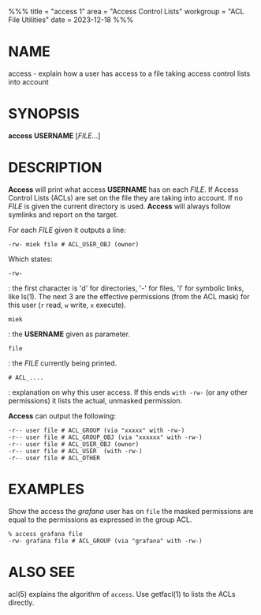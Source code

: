 %%%
title = "access 1"
area = "Access Control Lists"
workgroup = "ACL File Utilities"
date = 2023-12-18
%%%

# NAME

access - explain how a user has access to a file taking access control lists into account

# SYNOPSIS

**access** **USERNAME** [*FILE...*]

# DESCRIPTION

**Access** will print what access **USERNAME** has on each *FILE*. If Access Control Lists (ACLs) are
set on the file they are taking into account. If no *FILE* is given the current directory is used.
**Access** will always follow symlinks and report on the target.

For each *FILE* given it outputs a line:

    -rw- miek file # ACL_USER_OBJ (owner)

Which states:

`-rw-`

: the first character is 'd' for directories, '-' for files, 'l' for symbolic links, like ls(1). The
next 3 are the effective permissions (from the ACL mask) for this user (`r` read, `w` write, `x` execute).

`miek`

: the **USERNAME** given as parameter.

`file`

: the *FILE* currently being printed.

`# ACL_....`

: explanation on why this user access. If this ends `with -rw-` (or any other permissions) it lists
the actual, unmasked permission.

**Access** can output the following:

    -r-- user file # ACL_GROUP (via "xxxxx" with -rw-)
    -r-- user file # ACL_GROUP_OBJ (via "xxxxxx" with -rw-)
    -r-- user file # ACL_USER_OBJ (owner)
    -r-- user file # ACL_USER  (with -rw-)
    -r-- user file # ACL_OTHER

# EXAMPLES

Show the access the *grafana* user has on `file` the masked permissions are equal to the permissions
as expressed in the group ACL.

    % access grafana file
    -rw- grafana file # ACL_GROUP (via "grafana" with -rw-)

# ALSO SEE

acl(5) explains the algorithm of `access`. Use getfacl(1) to lists the ACLs directly.
